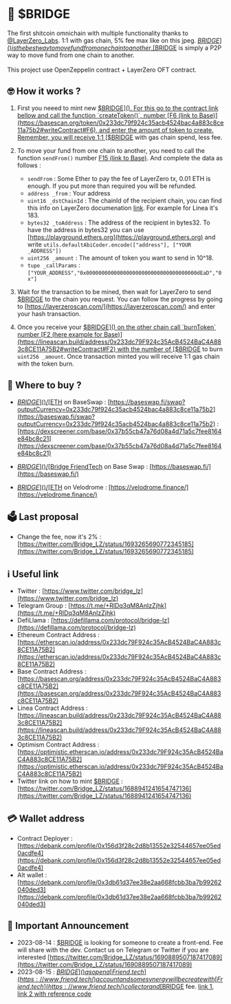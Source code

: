 # 🌉 $BRIDGE

The first shitcoin omnichain with multiple functionality thanks to [@LayerZero_Labs](https://twitter.com/LayerZero_Labs). 
1:1 with gas chain, 5% fee max like on this jpeg. [$BRIDGE]() is the best way to move fund from one chain to another. [$BRIDGE]() is simply a P2P way to move fund from one chain to another.
<br>
<br>
This project use OpenZeppelin contract + LayerZero OFT contract.
<br>



## 🤓 How it works ?

1. First you neeed to mint new [$BRIDGE](). For this go to the contract link bellow and call the function `createToken()`, number [F6 (link to Base)](https://basescan.org/token/0x233dc79f924c35acb4524bac4a883c8ce11a75b2#writeContract#F6), and enter the amount of token to create. Remember, you  will receive 1:1 [$BRIDGE]() with gas chain spend, less fee. 


2. To move your fund from one chain to another, you need to call the function `sendFrom()` number [F15 (link to Base)](https://basescan.org/token/0x233dc79f924c35acb4524bac4a883c8ce11a75b2#writeContract#F15). And complete the data as follows :
   - `sendFrom` : Some Ether to pay the fee of LayerZero tx, 0.01 ETH is enough. If you put more than required you will be refunded.
   - `address _from` : Your address
   - `uint16 _dstChainId` : The chainId of the recipient chain, you can find this info on LayerZero documenation [link](https://layerzero.gitbook.io/docs/technical-reference/mainnet/supported-chain-ids). For example for Linea it's 183.
   - `bytes32 _toAddress` : The address of the recipient in bytes32. To have the address in bytes32 you can use [https://playground.ethers.org](https://playground.ethers.org) and write `utils.defaultAbiCoder.encode(["address"], ["YOUR _ADDRESS"])`
   - `uint256 _amount` : The amount of token you want to send in 10^18.
   - `tupe _callParams` : `["YOUR_ADDRESS","0x000000000000000000000000000000000000dEaD","0x"]`
 

3. Wait for the transaction to be mined, then wait for LayerZero to send [$BRIDGE]() to the chain you request. You can follow the progress by going to [https://layerzeroscan.com/](https://layerzeroscan.com/) and enter your hash transaction.


4. Once you receive your [$BRIDGE]() on the other chain call `burnToken` number [F2 (here example for Base)](https://lineascan.build/address/0x233dc79F924c35AcB4524BaC4A883c8CE11A75B2#writeContract#F2)  with the number of [$BRIDGE]() to burn `uint256 _amount`. Once transaction minted you will receive 1:1 gas chain with the token burn.



## 🤑 Where to buy ?

- [$BRIDGE]() / [$ETH]() on BaseSwap : [https://baseswap.fi/swap?outputCurrency=0x233dc79f924c35acb4524bac4a883c8ce11a75b2](https://baseswap.fi/swap?outputCurrency=0x233dc79f924c35acb4524bac4a883c8ce11a75b2) : [https://dexscreener.com/base/0x37b55cb47a76d08a4d71a5c7fee8164e84bc8c21](https://dexscreener.com/base/0x37b55cb47a76d08a4d71a5c7fee8164e84bc8c21)

- [$BRIDGE]() / [$Bridge FriendTech]() on Base Swap : [https://baseswap.fi/](https://baseswap.fi/)

- [$BRIDGE]() / [$ETH]() on Velodrome : [https://velodrome.finance/](https://velodrome.finance/)



## 🗳️ Last proposal

- Change the fee, now it's 2% : [https://twitter.com/Bridge_LZ/status/1693265690772345185](https://twitter.com/Bridge_LZ/status/1693265690772345185)



## ℹ️ Useful link

- Twitter : [https://www.twitter.com/bridge_lz](https://www.twitter.com/bridge_lz)
- Telegram Group : [https://t.me/+RlDq3qM8AnIzZjhk](https://t.me/+RlDq3qM8AnIzZjhk)
- DefiLlama : [https://defillama.com/protocol/bridge-lz](https://defillama.com/protocol/bridge-lz)
- Ethereum Contract Address : [https://etherscan.io/address/0x233dc79F924c35AcB4524BaC4A883c8CE11A75B2](https://etherscan.io/address/0x233dc79F924c35AcB4524BaC4A883c8CE11A75B2)
- Base Contract Address :  [https://basescan.org/address/0x233dc79F924c35AcB4524BaC4A883c8CE11A75B2](https://basescan.org/address/0x233dc79F924c35AcB4524BaC4A883c8CE11A75B2)
- Linea Contract Address :  [https://lineascan.build/address/0x233dc79F924c35AcB4524BaC4A883c8CE11A75B2](https://lineascan.build/address/0x233dc79F924c35AcB4524BaC4A883c8CE11A75B2)
- Optimism Contract Address :  [https://optimistic.etherscan.io/address/0x233dc79F924c35AcB4524BaC4A883c8CE11A75B2](https://optimistic.etherscan.io/address/0x233dc79F924c35AcB4524BaC4A883c8CE11A75B2)
- Twitter link on how to mint [$BRIDGE]() : [https://twitter.com/Bridge_LZ/status/1688941241654747136](https://twitter.com/Bridge_LZ/status/1688941241654747136)



## 💳 Wallet address 

- Contract Deployer : [https://debank.com/profile/0x156d3f28c2d8b13552e32544657ee05ed0acdfe4](https://debank.com/profile/0x156d3f28c2d8b13552e32544657ee05ed0acdfe4)
- Alt wallet : [https://debank.com/profile/0x3db61d37ee38e2aa668fcbb3ba7b99262040ded3](https://debank.com/profile/0x3db61d37ee38e2aa668fcbb3ba7b99262040ded3)


## 📣 Important Announcement 

- 2023-08-14 : [$BRIDGE]() is looking for someone to create a front-end. Fee will share with the dev. Contact us on Telegram or Twitter if you are interested [https://twitter.com/Bridge_LZ/status/1690889507187417089](https://twitter.com/Bridge_LZ/status/1690889507187417089)
- 2023-08-15 : [$BRIDGE]() as open a [Friend.tech](https://www.friend.tech/) account and some synergy will be create with [Friend.tech](https://www.friend.tech/) collector and [$BRIDGE]() fee. [link 1](https://twitter.com/Bridge_LZ/status/1692324217025347944), [link 2 with reference code](https://twitter.com/Bridge_LZ/status/1692865556272078869) 

